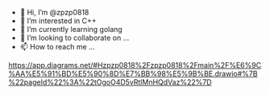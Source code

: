 - 👋 Hi, I’m @zpzp0818
- 👀 I’m interested in C++
- 🌱 I’m currently learning golang
- 💞️ I’m looking to collaborate on ...
- 📫 How to reach me ...

<!---
zpzp0818/zpzp0818 is a ✨ special ✨ repository because its `README.md` (this file) appears on your GitHub profile.
You can click the Preview link to take a look at your changes.
--->

https://app.diagrams.net/#Hzpzp0818%2Fzpzp0818%2Fmain%2F%E6%9C%AA%E5%91%BD%E5%90%8D%E7%BB%98%E5%9B%BE.drawio#%7B%22pageId%22%3A%22tOgoO4D5vRtlMnHQdVaz%22%7D

